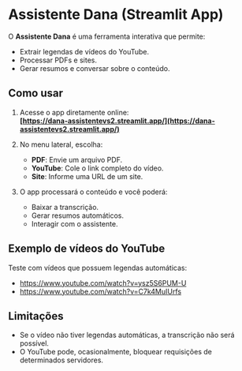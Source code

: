 # Assistente Dana (Streamlit App)

O **Assistente Dana** é uma ferramenta interativa que permite:
- Extrair legendas de vídeos do YouTube.
- Processar PDFs e sites.
- Gerar resumos e conversar sobre o conteúdo.

## Como usar
1. Acesse o app diretamente online:  
   **[https://dana-assistentevs2.streamlit.app/](https://dana-assistentevs2.streamlit.app/)**

2. No menu lateral, escolha:
   - **PDF**: Envie um arquivo PDF.
   - **YouTube**: Cole o link completo do vídeo.
   - **Site**: Informe uma URL de um site.

3. O app processará o conteúdo e você poderá:
   - Baixar a transcrição.
   - Gerar resumos automáticos.
   - Interagir com o assistente.

## Exemplo de vídeos do YouTube
Teste com vídeos que possuem legendas automáticas:
- https://www.youtube.com/watch?v=ysz5S6PUM-U
- https://www.youtube.com/watch?v=C7k4MuIUrfs

## Limitações
- Se o vídeo não tiver legendas automáticas, a transcrição não será possível.
- O YouTube pode, ocasionalmente, bloquear requisições de determinados servidores.